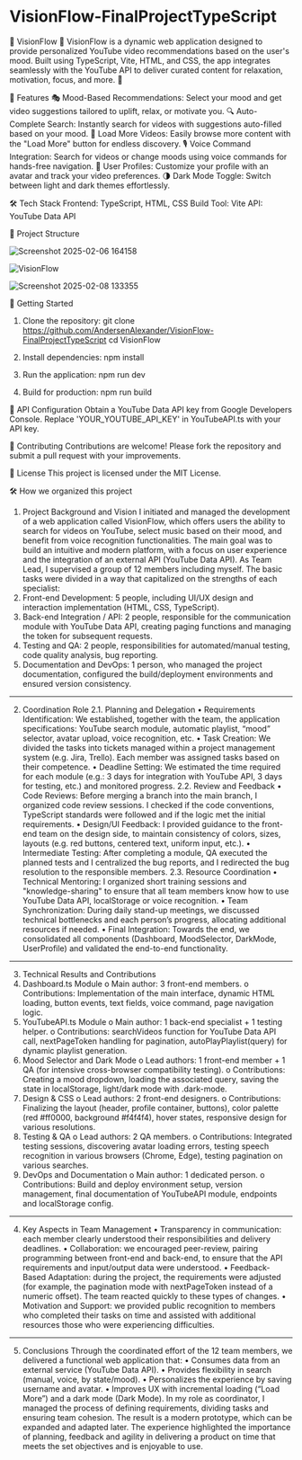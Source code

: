 # VisionFlow-FinalProjectTypeScript

🚀 VisionFlow 🎥
VisionFlow is a dynamic web application designed to provide personalized YouTube video recommendations based on the user's mood. Built using TypeScript, Vite, HTML, and CSS, the app integrates seamlessly with the YouTube API to deliver curated content for relaxation, motivation, focus, and more. 🌟

🎯 Features
🎭 Mood-Based Recommendations: Select your mood and get video suggestions tailored to uplift, relax, or motivate you.
🔍 Auto-Complete Search: Instantly search for videos with suggestions auto-filled based on your mood.
🔄 Load More Videos: Easily browse more content with the "Load More" button for endless discovery.
🎙️ Voice Command Integration: Search for videos or change moods using voice commands for hands-free navigation.
👤 User Profiles: Customize your profile with an avatar and track your video preferences.
🌗 Dark Mode Toggle: Switch between light and dark themes effortlessly.


🛠️ Tech Stack
Frontend: TypeScript, HTML, CSS
Build Tool: Vite
API: YouTube Data API



📂 Project Structure


![Screenshot 2025-02-06 164158](https://github.com/user-attachments/assets/6beaa384-db1b-4216-a5f1-a99546a4b48a)


![VisionFlow](https://github.com/user-attachments/assets/5c93510c-727f-46e7-9f03-b8f75f066de8)



![Screenshot 2025-02-08 133355](https://github.com/user-attachments/assets/7da9445e-a304-4cf6-9c1b-eb8579bbb790)



🚀 Getting Started

1. Clone the repository:
git clone https://github.com/AndersenAlexander/VisionFlow-FinalProjectTypeScript
cd VisionFlow

2. Install dependencies:
npm install

3. Run the application:
npm run dev

4. Build for production:
npm run build

🔑 API Configuration
Obtain a YouTube Data API key from Google Developers Console.
Replace 'YOUR_YOUTUBE_API_KEY' in YouTubeAPI.ts with your API key.


🤝 Contributing
Contributions are welcome! Please fork the repository and submit a pull request with your improvements.

📄 License
This project is licensed under the MIT License.

🛠️ How we organized this project
1. Project Background and Vision
I initiated and managed the development of a web application called VisionFlow, which offers users the ability to search for videos on YouTube, select music based on their mood, and benefit from voice recognition functionalities. The main goal was to build an intuitive and modern platform, with a focus on user experience and the integration of an external API (YouTube Data API).
As Team Lead, I supervised a group of 12 members including myself. The basic tasks were divided in a way that capitalized on the strengths of each specialist:
1. Front-end Development: 5 people, including UI/UX design and interaction implementation (HTML, CSS, TypeScript).
2. Back-end Integration / API: 2 people, responsible for the communication module with YouTube Data API, creating paging functions and managing the token for subsequent requests.
3. Testing and QA: 2 people, responsibilities for automated/manual testing, code quality analysis, bug reporting.
4. Documentation and DevOps: 1 person, who managed the project documentation, configured the build/deployment environments and ensured version consistency.
________________________________________
2. Coordination Role
2.1. Planning and Delegation
• Requirements Identification: We established, together with the team, the application specifications: YouTube search module, automatic playlist, “mood” selector, avatar upload, voice recognition, etc.
• Task Creation: We divided the tasks into tickets managed within a project management system (e.g. Jira, Trello). Each member was assigned tasks based on their competence.
• Deadline Setting: We estimated the time required for each module (e.g.: 3 days for integration with YouTube API, 3 days for testing, etc.) and monitored progress.
2.2. Review and Feedback
• Code Reviews: Before merging a branch into the main branch, I organized code review sessions. I checked if the code conventions, TypeScript standards were followed and if the logic met the initial requirements.
• Design/UI Feedback: I provided guidance to the front-end team on the design side, to maintain consistency of colors, sizes, layouts (e.g. red buttons, centered text, uniform input, etc.).
• Intermediate Testing: After completing a module, QA executed the planned tests and I centralized the bug reports, and I redirected the bug resolution to the responsible members.
2.3. Resource Coordination
• Technical Mentoring: I organized short training sessions and "knowledge-sharing" to ensure that all team members know how to use YouTube Data API, localStorage or voice recognition.
• Team Synchronization: During daily stand-up meetings, we discussed technical bottlenecks and each person’s progress, allocating additional resources if needed.
• Final Integration: Towards the end, we consolidated all components (Dashboard, MoodSelector, DarkMode, UserProfile) and validated the end-to-end functionality.
________________________________________
3. Technical Results and Contributions
1. Dashboard.ts Module
o Main author: 3 front-end members.
o Contributions: Implementation of the main interface, dynamic HTML loading, button events, text fields, voice command, page navigation logic.
2. YouTubeAPI.ts Module
o Main author: 1 back-end specialist + 1 testing helper.
o Contributions: searchVideos function for YouTube Data API call, nextPageToken handling for pagination, autoPlayPlaylist(query) for dynamic playlist generation.
3. Mood Selector and Dark Mode
o Lead authors: 1 front-end member + 1 QA (for intensive cross-browser compatibility testing).
o Contributions: Creating a mood dropdown, loading the associated query, saving the state in localStorage, light/dark mode with .dark-mode.
4. Design & CSS
o Lead authors: 2 front-end designers.
o Contributions: Finalizing the layout (header, profile container, buttons), color palette (red #ff0000, background #f4f4f4), hover states, responsive design for various resolutions.
5. Testing & QA
o Lead authors: 2 QA members.
o Contributions: Integrated testing sessions, discovering avatar loading errors, testing speech recognition in various browsers (Chrome, Edge), testing pagination on various searches.
6. DevOps and Documentation
o Main author: 1 dedicated person.
o Contributions: Build and deploy environment setup, version management, final documentation of YouTubeAPI module, endpoints and localStorage config.
________________________________________
4. Key Aspects in Team Management
• Transparency in communication: each member clearly understood their responsibilities and delivery deadlines.
• Collaboration: we encouraged peer-review, pairing programming between front-end and back-end, to ensure that the API requirements and input/output data were understood.
• Feedback-Based Adaptation: during the project, the requirements were adjusted (for example, the pagination mode with nextPageToken instead of a numeric offset). The team reacted quickly to these types of changes.
• Motivation and Support: we provided public recognition to members who completed their tasks on time and assisted with additional resources those who were experiencing difficulties.
________________________________________
5. Conclusions
Through the coordinated effort of the 12 team members, we delivered a functional web application that:
• Consumes data from an external service (YouTube Data API).
• Provides flexibility in search (manual, voice, by state/mood).
• Personalizes the experience by saving username and avatar.
• Improves UX with incremental loading (“Load More”) and a dark mode (Dark Mode).
In my role as coordinator, I managed the process of defining requirements, dividing tasks and ensuring team cohesion. The result is a modern prototype, which can be expanded and adapted later. The experience highlighted the importance of planning, feedback and agility in delivering a product on time that meets the set objectives and is enjoyable to use.
